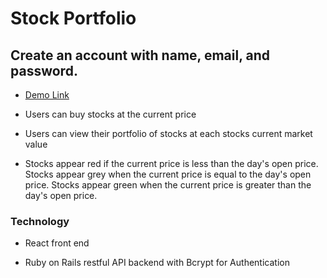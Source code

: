 # Stock Portfolio

## Create an account with name, email, and password.

- [Demo Link](https://mmorales4050.github.io/stock-portfolio/)

- Users can buy stocks at the current price

- Users can view their portfolio of stocks at each stocks current market value

- Stocks appear red if the current price is less than the day's open price. Stocks appear grey when the current price is equal to the day's open price. Stocks appear green when the current price is greater than the day's open price.

### Technology

- React front end

- Ruby on Rails restful API backend with Bcrypt for Authentication
